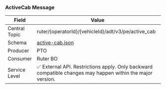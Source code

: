 ### ActiveCab Message
| Field         | Value                                                                                                     |
|---------------|-----------------------------------------------------------------------------------------------------------|
| Central Topic | ruter/{operatorId}/{vehicleId}/adt/v3/pe/active_cab                                                       |
| Schema        | [ active-cab.json ](json-schemas/pe/active-cab/active-cab.json)                                           |
| Producer      | PTO                                                                                                       |
| Consumer      | Ruter BO                                                                                                  |
| Service Level | ✅ External API. Restrictions apply. Only backward compatible changes may happen within the major version. |